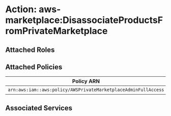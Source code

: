 # Action: aws-marketplace:DisassociateProductsFromPrivateMarketplace

## Attached Roles

## Attached Policies

| Policy ARN | Policy Name |
|------------|-------------|
| `arn:aws:iam::aws:policy/AWSPrivateMarketplaceAdminFullAccess` | [AWSPrivateMarketplaceAdminFullAccess](../policies.md#awsprivatemarketplaceadminfullaccess) |

## Associated Services

